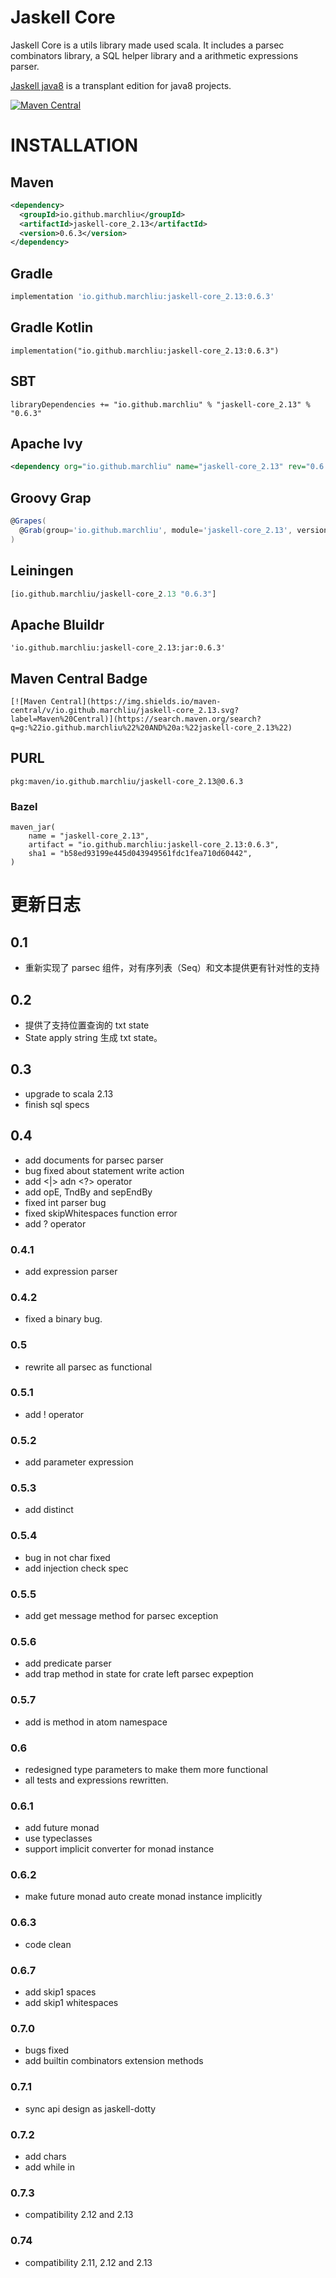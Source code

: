 # Jaskell Core

Jaskell Core is a utils library made used scala. It includes a parsec combinators 
library, a SQL helper library and a arithmetic expressions parser.

[Jaskell java8](http://github.com/MarchLiu/jaskell-java8) is a transplant edition for java8 projects.

[![Maven Central](https://img.shields.io/maven-central/v/io.github.marchliu/jaskell-core_2.13.svg?label=Maven%20Central)](https://search.maven.org/search?q=g:%22io.github.marchliu%22%20AND%20a:%22jaskell-core_2.13%22)

# INSTALLATION

## Maven

```xml
<dependency>
  <groupId>io.github.marchliu</groupId>
  <artifactId>jaskell-core_2.13</artifactId>
  <version>0.6.3</version>
</dependency>
```

## Gradle

```groovy
implementation 'io.github.marchliu:jaskell-core_2.13:0.6.3'
```

## Gradle Kotlin

```
implementation("io.github.marchliu:jaskell-core_2.13:0.6.3")
```

## SBT

```sbtshell
libraryDependencies += "io.github.marchliu" % "jaskell-core_2.13" % "0.6.3"
```

## Apache Ivy

```xml
<dependency org="io.github.marchliu" name="jaskell-core_2.13" rev="0.6.3" />
```

## Groovy Grap

```groovy
@Grapes(
  @Grab(group='io.github.marchliu', module='jaskell-core_2.13', version='0.6.3')
)
```

## Leiningen

```clojure
[io.github.marchliu/jaskell-core_2.13 "0.6.3"]
```

## Apache Bluildr

```
'io.github.marchliu:jaskell-core_2.13:jar:0.6.3'
```

## Maven Central Badge

```
[![Maven Central](https://img.shields.io/maven-central/v/io.github.marchliu/jaskell-core_2.13.svg?label=Maven%20Central)](https://search.maven.org/search?q=g:%22io.github.marchliu%22%20AND%20a:%22jaskell-core_2.13%22)
```

## PURL

```
pkg:maven/io.github.marchliu/jaskell-core_2.13@0.6.3
```

### Bazel

```
maven_jar(
    name = "jaskell-core_2.13",
    artifact = "io.github.marchliu:jaskell-core_2.13:0.6.3",
    sha1 = "b58ed93199e445d043949561fdc1fea710d60442",
)
```


# 更新日志

## 0.1

 - 重新实现了 parsec 组件，对有序列表（Seq）和文本提供更有针对性的支持
 
## 0.2

 - 提供了支持位置查询的 txt state
 - State apply string 生成 txt state。
 
## 0.3

 - upgrade to scala 2.13
 - finish sql specs

## 0.4
 
 - add documents for parsec parser
 - bug fixed about statement write action 
 - add <|> adn <?> operator
 - add opE, TndBy and sepEndBy
 - fixed int parser bug
 - fixed skipWhitespaces function error
 - add ? operator
 
### 0.4.1

 - add expression parser

### 0.4.2
 
 - fixed a binary bug.
 
### 0.5

 - rewrite all parsec as functional

### 0.5.1
 
 - add ! operator
 
### 0.5.2

 - add parameter expression

### 0.5.3

 - add distinct
 
### 0.5.4

 - bug in not char fixed
 - add injection check spec 
 
### 0.5.5

 - add get message method for parsec exception
 
### 0.5.6

 - add predicate parser
 - add trap method in state for crate left parsec expeption
 
 ### 0.5.7
  
  - add is method in atom namespace
  
### 0.6

 - redesigned type parameters to make them more functional
 - all tests and expressions rewritten. 

### 0.6.1

 - add future monad
 - use typeclasses
 - support implicit converter for monad instance

### 0.6.2
 
 - make future monad auto create monad instance implicitly

### 0.6.3

 - code clean

### 0.6.7

 - add skip1 spaces
 - add skip1 whitespaces

### 0.7.0

 - bugs fixed
 - add builtin combinators extension methods

### 0.7.1

 - sync api design as jaskell-dotty 

### 0.7.2

 - add chars
 - add while in

### 0.7.3

 - compatibility 2.12 and 2.13 

### 0.74

 - compatibility 2.11, 2.12 and 2.13 